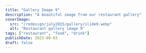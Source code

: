 ```yaml
---
title: "Gallery Image 9"
description: "A beautiful image from our restaurant gallery"
coverImage:
  src: "/redesign/july2025/gallery/slide9.webp"
  alt: "Restaurant gallery image 9"
tags: ["restaurant", "food", "drink"]
publishDate: 2023-09-03
draft: false
---
```

